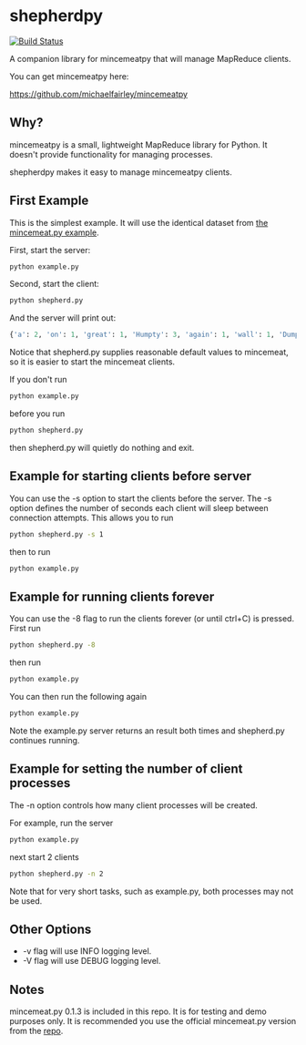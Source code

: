 shepherdpy
==========

[![Build Status](https://travis-ci.org/jpmec/shepherdpy.png)](https://travis-ci.org/jpmec/shepherdpy)

A companion library for mincemeatpy that will manage MapReduce clients.

You can get mincemeatpy here:

https://github.com/michaelfairley/mincemeatpy

Why?
----

mincemeatpy is a small, lightweight MapReduce library for Python.
It doesn't provide functionality for managing processes.

shepherdpy makes it easy to manage mincemeatpy clients.


First Example
-------------

This is the simplest example. It will use the identical dataset from [the mincemeat.py example](https://github.com/michaelfairley/mincemeatpy).


First, start the server:

```bash
python example.py
```

Second, start the client:

```bash
python shepherd.py
```

And the server will print out:

```python
{'a': 2, 'on': 1, 'great': 1, 'Humpty': 3, 'again': 1, 'wall': 1, 'Dumpty': 2, 'men': 1, 'had': 1, 'all': 1, 'together': 1, "King's": 2, 'horses': 1, 'All': 1, "Couldn't": 1, 'fall': 1, 'and': 1, 'the': 2, 'put': 1, 'sat': 1}
```


Notice that shepherd.py supplies reasonable default values to mincemeat,
so it is easier to start the mincemeat clients.

If you don't run
```bash
python example.py
```
before you run
```bash
python shepherd.py
```
then shepherd.py will quietly do nothing and exit.


Example for starting clients before server
------------------------------------------

You can use the -s option to start the clients before the server.
The -s option defines the number of seconds each client will sleep between
connection attempts.  This allows you to run

```bash
python shepherd.py -s 1
```

then to run

```bash
python example.py
```


Example for running clients forever
-----------------------------------

You can use the -8 flag to run the clients forever (or until ctrl+C) is pressed.
First run

```bash
python shepherd.py -8
```

then run

```bash
python example.py
```

You can then run the following again

```bash
python example.py
```

Note the example.py server returns an result both times and shepherd.py continues running.


Example for setting the number of client processes
--------------------------------------------------

The -n option controls how many client processes will be created.

For example, run the server
```bash
python example.py
```

next start 2 clients
```bash
python shepherd.py -n 2
```

Note that for very short tasks, such as example.py, both processes may not be used.


Other Options
-------------
* -v flag will use INFO logging level.
* -V flag will use DEBUG logging level.


Notes
-----

mincemeat.py 0.1.3 is included in this repo.  It is for testing and demo
purposes only.  It is recommended you use the official mincemeat.py version
from the [repo](https://github.com/michaelfairley/mincemeatpy).
